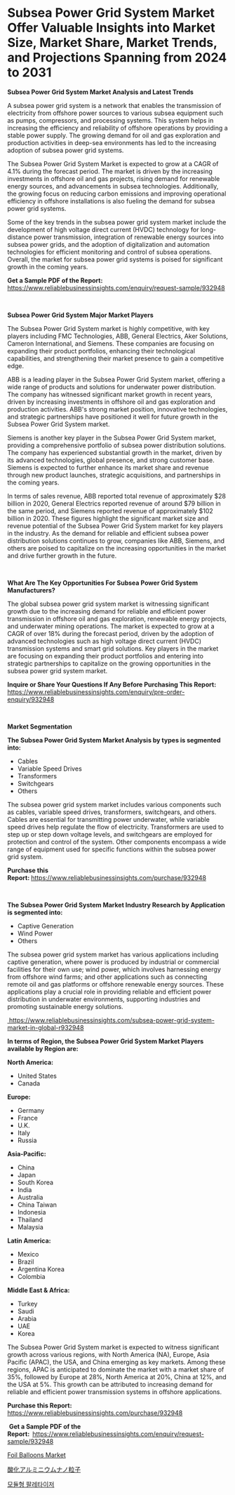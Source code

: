<p><h1>Subsea Power Grid System Market Offer Valuable Insights into Market Size, Market Share, Market Trends, and Projections Spanning from 2024 to 2031</h1></p><p><strong>Subsea Power Grid System Market Analysis and Latest Trends</strong></p>
<p><p>A subsea power grid system is a network that enables the transmission of electricity from offshore power sources to various subsea equipment such as pumps, compressors, and processing systems. This system helps in increasing the efficiency and reliability of offshore operations by providing a stable power supply. The growing demand for oil and gas exploration and production activities in deep-sea environments has led to the increasing adoption of subsea power grid systems.</p><p>The Subsea Power Grid System Market is expected to grow at a CAGR of 4.1% during the forecast period. The market is driven by the increasing investments in offshore oil and gas projects, rising demand for renewable energy sources, and advancements in subsea technologies. Additionally, the growing focus on reducing carbon emissions and improving operational efficiency in offshore installations is also fueling the demand for subsea power grid systems.</p><p>Some of the key trends in the subsea power grid system market include the development of high voltage direct current (HVDC) technology for long-distance power transmission, integration of renewable energy sources into subsea power grids, and the adoption of digitalization and automation technologies for efficient monitoring and control of subsea operations. Overall, the market for subsea power grid systems is poised for significant growth in the coming years.</p></p>
<p><strong>Get a Sample PDF of the Report:&nbsp;</strong> <a href="https://www.reliablebusinessinsights.com/enquiry/request-sample/932948">https://www.reliablebusinessinsights.com/enquiry/request-sample/932948</a></p>
<p>&nbsp;</p>
<p><strong>Subsea Power Grid System Major Market Players</strong></p>
<p><p>The Subsea Power Grid System market is highly competitive, with key players including FMC Technologies, ABB, General Electrics, Aker Solutions, Cameron International, and Siemens. These companies are focusing on expanding their product portfolios, enhancing their technological capabilities, and strengthening their market presence to gain a competitive edge.</p><p>ABB is a leading player in the Subsea Power Grid System market, offering a wide range of products and solutions for underwater power distribution. The company has witnessed significant market growth in recent years, driven by increasing investments in offshore oil and gas exploration and production activities. ABB's strong market position, innovative technologies, and strategic partnerships have positioned it well for future growth in the Subsea Power Grid System market.</p><p>Siemens is another key player in the Subsea Power Grid System market, providing a comprehensive portfolio of subsea power distribution solutions. The company has experienced substantial growth in the market, driven by its advanced technologies, global presence, and strong customer base. Siemens is expected to further enhance its market share and revenue through new product launches, strategic acquisitions, and partnerships in the coming years.</p><p>In terms of sales revenue, ABB reported total revenue of approximately $28 billion in 2020, General Electrics reported revenue of around $79 billion in the same period, and Siemens reported revenue of approximately $102 billion in 2020. These figures highlight the significant market size and revenue potential of the Subsea Power Grid System market for key players in the industry. As the demand for reliable and efficient subsea power distribution solutions continues to grow, companies like ABB, Siemens, and others are poised to capitalize on the increasing opportunities in the market and drive further growth in the future.</p></p>
<p>&nbsp;</p>
<p><strong>What Are The Key Opportunities For Subsea Power Grid System Manufacturers?</strong></p>
<p><p>The global subsea power grid system market is witnessing significant growth due to the increasing demand for reliable and efficient power transmission in offshore oil and gas exploration, renewable energy projects, and underwater mining operations. The market is expected to grow at a CAGR of over 18% during the forecast period, driven by the adoption of advanced technologies such as high voltage direct current (HVDC) transmission systems and smart grid solutions. Key players in the market are focusing on expanding their product portfolios and entering into strategic partnerships to capitalize on the growing opportunities in the subsea power grid system market.</p></p>
<p><strong>Inquire or Share Your Questions If Any Before Purchasing This Report:</strong> <a href="https://www.reliablebusinessinsights.com/enquiry/pre-order-enquiry/932948">https://www.reliablebusinessinsights.com/enquiry/pre-order-enquiry/932948</a></p>
<p>&nbsp;</p>
<p><strong>Market Segmentation</strong></p>
<p><strong>The Subsea Power Grid System Market Analysis by types is segmented into:</strong></p>
<p><ul><li>Cables</li><li>Variable Speed Drives</li><li>Transformers</li><li>Switchgears</li><li>Others</li></ul></p>
<p><p>The subsea power grid system market includes various components such as cables, variable speed drives, transformers, switchgears, and others. Cables are essential for transmitting power underwater, while variable speed drives help regulate the flow of electricity. Transformers are used to step up or step down voltage levels, and switchgears are employed for protection and control of the system. Other components encompass a wide range of equipment used for specific functions within the subsea power grid system.</p></p>
<p><strong>Purchase this Report:&nbsp;</strong><a href="https://www.reliablebusinessinsights.com/purchase/932948">https://www.reliablebusinessinsights.com/purchase/932948</a></p>
<p>&nbsp;</p>
<p><strong>The Subsea Power Grid System Market Industry Research by Application is segmented into:</strong></p>
<p><ul><li>Captive Generation</li><li>Wind Power</li><li>Others</li></ul></p>
<p><p>The subsea power grid system market has various applications including captive generation, where power is produced by industrial or commercial facilities for their own use; wind power, which involves harnessing energy from offshore wind farms; and other applications such as connecting remote oil and gas platforms or offshore renewable energy sources. These applications play a crucial role in providing reliable and efficient power distribution in underwater environments, supporting industries and promoting sustainable energy solutions.</p></p>
<p><a href="https://www.reliablebusinessinsights.com/subsea-power-grid-system-market-in-global-r932948">&nbsp;https://www.reliablebusinessinsights.com/subsea-power-grid-system-market-in-global-r932948</a></p>
<p><strong>In terms of Region, the Subsea Power Grid System Market Players available by Region are:</strong></p>
<p>
    <p> <strong> North America: </strong>
        <ul>
            <li>United States</li>
            <li>Canada</li>
        </ul>
        </p> 
    <p> <strong> Europe: </strong>
        <ul>
            <li>Germany</li>
            <li>France</li>
            <li>U.K.</li>
            <li>Italy</li>
            <li>Russia</li>
        </ul>
        </p> 
    <p> <strong> Asia-Pacific: </strong>
        <ul>
            <li>China</li>
            <li>Japan</li>
            <li>South Korea</li>
            <li>India</li>
            <li>Australia</li>
            <li>China Taiwan</li>
            <li>Indonesia</li>
            <li>Thailand</li>
            <li>Malaysia</li>
        </ul>
        </p> 
    <p> <strong> Latin America: </strong>
        <ul>
            <li>Mexico</li>
            <li>Brazil</li>
            <li>Argentina Korea</li>
            <li>Colombia</li>
        </ul>
        </p> 
    <p> <strong> Middle East & Africa: </strong>
        <ul>
            <li>Turkey</li>
            <li>Saudi</li>
            <li>Arabia</li>
            <li>UAE</li>
            <li>Korea</li>
        </ul>
    </p>
    </p>
<p><p>The Subsea Power Grid System market is expected to witness significant growth across various regions, with North America (NA), Europe, Asia Pacific (APAC), the USA, and China emerging as key markets. Among these regions, APAC is anticipated to dominate the market with a market share of 35%, followed by Europe at 28%, North America at 20%, China at 12%, and the USA at 5%. This growth can be attributed to increasing demand for reliable and efficient power transmission systems in offshore applications.</p></p>
<p><strong>Purchase this Report: </strong><a href="https://www.reliablebusinessinsights.com/purchase/932948">https://www.reliablebusinessinsights.com/purchase/932948</a></p>
<p>&nbsp;<strong>Get a Sample PDF of the Report:&nbsp;&nbsp;</strong><a href="https://www.reliablebusinessinsights.com/enquiry/request-sample/932948">https://www.reliablebusinessinsights.com/enquiry/request-sample/932948</a></p>
<p><strong></strong></p>
<p><p><a href="https://github.com/lbird53714/Market-Research-Report-List-4/blob/main/foil-balloons-market.md">Foil Balloons Market</a></p><p><a href="https://medium.com/@dixiegrimes2023/aluminum-oxide-nanoparticles%E5%B8%82%E5%A0%B4%E3%81%AF-%E5%B8%82%E5%A0%B4%E3%82%B7%E3%82%A7%E3%82%A2-%E5%B8%82%E5%A0%B4%E3%83%88%E3%83%AC%E3%83%B3%E3%83%89-%E3%81%8A%E3%82%88%E3%81%B3%E5%B8%82%E5%A0%B4%E6%88%90%E9%95%B7%E3%81%AB%E9%96%A2%E3%81%99%E3%82%8B%E6%83%85%E5%A0%B1%E3%82%92%E6%8F%90%E4%BE%9B%E3%81%97%E3%81%BE%E3%81%99-06f186d4db74">酸化アルミニウムナノ粒子</a></p><p><a href="https://github.com/vdhdwjyp90142/Market-Research-Report-List-2/blob/main/429599577456.md">모듈형 팔레타이저</a></p></p>